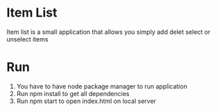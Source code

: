# Item List
Item list is a small application that allows you simply add delet select or unselect items

# Run
1. You have to have node package manager to run application
2. Run npm install to get all dependencies
3. Run npm start to open index.html on local server
